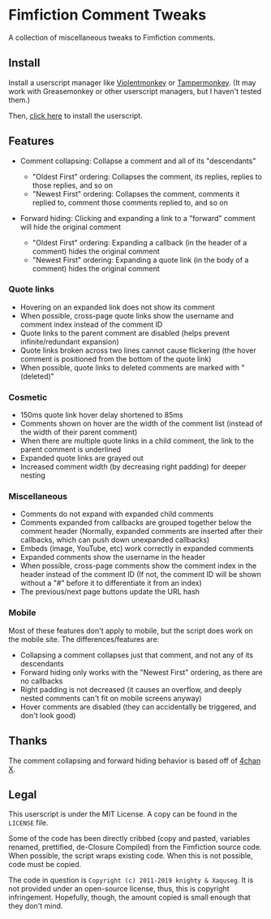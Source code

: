 # Fimfiction Comment Tweaks

A collection of miscellaneous tweaks to Fimfiction comments.

## Install

Install a userscript manager like [Violentmonkey](https://violentmonkey.github.io/get-it/) or [Tampermonkey](https://www.tampermonkey.net/). (It may work with Greasemonkey or other userscript managers, but I haven't tested them.)

Then, [click here](https://github.com/PluieElectrique/fimfic-comment-tweaks/raw/master/comment-tweaks.user.js) to install the userscript.

## Features

* Comment collapsing: Collapse a comment and all of its "descendants"
    * "Oldest First" ordering: Collapses the comment, its replies, replies to those replies, and so on
    * "Newest First" ordering: Collapses the comment, comments it replied to, comment those comments replied to, and so on

* Forward hiding: Clicking and expanding a link to a "forward" comment will hide the original comment
    * "Oldest First" ordering: Expanding a callback (in the header of a comment) hides the original comment
    * "Newest First" ordering: Expanding a quote link (in the body of a comment) hides the original comment

### Quote links

* Hovering on an expanded link does not show its comment
* When possible, cross-page quote links show the username and comment index instead of the comment ID
* Quote links to the parent comment are disabled (helps prevent infinite/redundant expansion)
* Quote links broken across two lines cannot cause flickering (the hover comment is positioned from the bottom of the quote link)
* When possible, quote links to deleted comments are marked with "(deleted)"

### Cosmetic

* 150ms quote link hover delay shortened to 85ms
* Comments shown on hover are the width of the comment list (instead of the width of their parent comment)
* When there are multiple quote links in a child comment, the link to the parent comment is underlined
* Expanded quote links are grayed out
* Increased comment width (by decreasing right padding) for deeper nesting

### Miscellaneous

* Comments do not expand with expanded child comments
* Comments expanded from callbacks are grouped together below the comment header (Normally, expanded comments are inserted after their callbacks, which can push down unexpanded callbacks)
* Embeds (image, YouTube, etc) work correctly in expanded comments
* Expanded comments show the username in the header
* When possible, cross-page comments show the comment index in the header instead of the comment ID (If not, the comment ID will be shown without a "#" before it to differentiate it from an index)
* The previous/next page buttons update the URL hash

### Mobile

Most of these features don't apply to mobile, but the script does work on the mobile site. The differences/features are:

* Collapsing a comment collapses just that comment, and not any of its descendants
* Forward hiding only works with the "Newest First" ordering, as there are no callbacks
* Right padding is not decreased (it causes an overflow, and deeply nested comments can't fit on mobile screens anyway)
* Hover comments are disabled (they can accidentally be triggered, and don't look good)

## Thanks

The comment collapsing and forward hiding behavior is based off of [4chan X](https://www.4chan-x.net/).

## Legal

This userscript is under the MIT License. A copy can be found in the `LICENSE` file.

Some of the code has been directly cribbed (copy and pasted, variables renamed, prettified, de-Closure Compiled) from the Fimfiction source code. When possible, the script wraps existing code. When this is not possible, code must be copied.

The code in question is `Copyright (c) 2011-2019 knighty & Xaquseg`. It is not provided under an open-source license, thus, this is copyright infringement. Hopefully, though, the amount copied is small enough that they don't mind.
